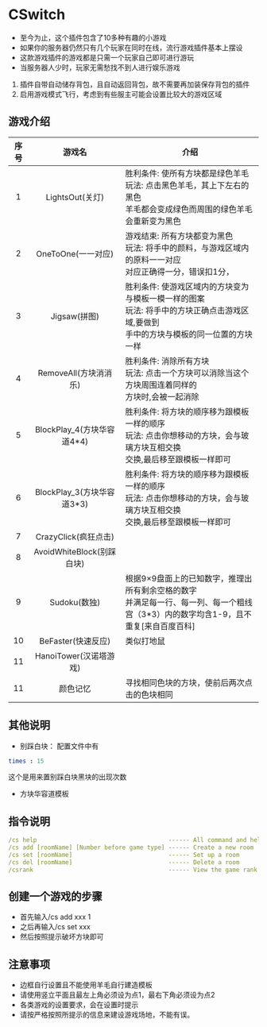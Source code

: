 # CSwitch

+ 至今为止，这个插件包含了10多种有趣的小游戏
+ 如果你的服务器仍然只有几个玩家在同时在线，流行游戏插件基本上摆设
+ 这款游戏插件的游戏都是只需一个玩家自己即可进行游玩
+ 当服务器人少时，玩家无需愁找不到人进行娱乐游戏

1. 插件自带自动储存背包，且自动返回背包，故不需要再加装保存背包的插件
2. 启用游戏模式飞行，考虑到有些服主可能会设置比较大的游戏区域

## 游戏介绍

| 序号  |          游戏名          | 介绍                                                                          |
|:---:|:---------------------:|-----------------------------------------------------------------------------|
|  1  |     LightsOut(关灯)     | 胜利条件: 使所有方块都是绿色羊毛<br>玩法: 点击黑色羊毛，其上下左右的黑色<br>羊毛都会变成绿色而周围的绿色羊毛会重新变为黑色         |
|  2  |    OneToOne(一一对应)     | 游戏结束: 所有方块都变为黑色<br>玩法: 将手中的颜料，与游戏区域内的原料一一对应<br>对应正确得一分，错误扣1分，               |
|  3  |      Jigsaw(拼图)       | 胜利条件: 使游戏区域内的方块变为与模板一模一样的图案<br>玩法: 将手中的方块正确点击游戏区域,要做到<br>手中的方块与模板的同一位置的方块一样 |
|  4  |   RemoveAll(方块消消乐)    | 胜利条件: 消除所有方块<br>玩法: 点击一个方块可以消除当这个方块周围连着同样的<br>方块时,会被一起消除                    |
|  5  | BlockPlay_4(方块华容道4*4) | 胜利条件: 将方块的顺序移为跟模板一样的顺序<br>玩法: 点击你想移动的方块，会与玻璃方块互相交换<br>交换,最后移至跟模板一样即可        |
|  6  | BlockPlay_3(方块华容道3*3) | 胜利条件: 将方块的顺序移为跟模板一样的顺序<br>玩法: 点击你想移动的方块，会与玻璃方块互相交换<br>交换,最后移至跟模板一样即可        |
|  7  |   CrazyClick(疯狂点击)    |                                                                             |
|  8  | AvoidWhiteBlock(别踩白块) |                                                                             |
|  9  |      Sudoku(数独)       | 根据9×9盘面上的已知数字，推理出所有剩余空格的数字<br>并满足每一行、每一列、每一个粗线宫（3*3）内的数字均含1-9，且不重复[来自百度百科]  |
| 10  |    BeFaster(快速反应)     | 类似打地鼠                                                                       |
| 11  |   HanoiTower(汉诺塔游戏)   |                                                                             |
| 11  |         颜色记忆          | 寻找相同色块的方块，使前后两次点击的色块相同                                                      |

## 其他说明

+ 别踩白块：
配置文件中有
```yaml
times : 15
```
这个是用来置别踩白块黑块的出现次数

+ 方块华容道模板

## 指令说明

```yaml
/cs help                                     ------ All command and help
/cs add [roomName] [Number before game type] ------ Create a new room
/cs set [roomName]                           ------ Set up a room
/cs del [roomName]                           ------ Delete a room
/csrank                                      ------ View the game rank
```

## 创建一个游戏的步骤

+ 首先输入/cs add xxx 1
+ 之后再输入/cs set xxx
+ 然后按照提示破坏方块即可

## 注意事项

+ 边框自行设置且不能使用羊毛自行建造模板  
+ 请使用竖立平面且最左上角必须设为点1，最右下角必须设为点2  
+ 各类游戏的设置要求，会在设置时提示
+ 请按严格按照所提示的信息来建设游戏场地，不能有误。
